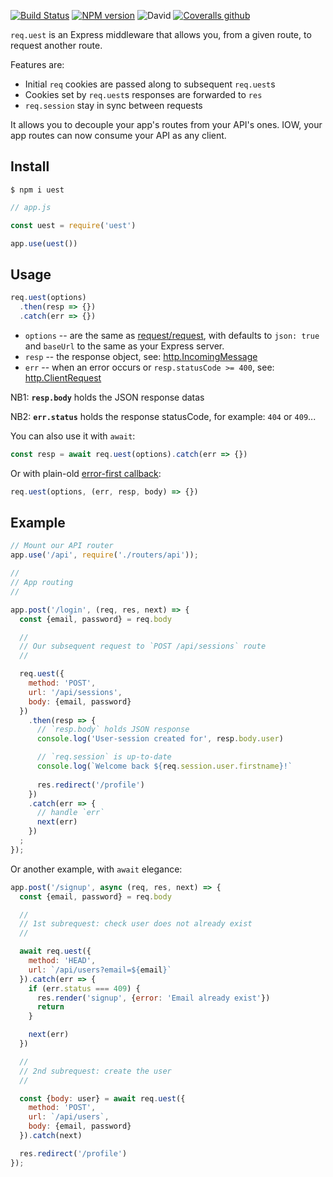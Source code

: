 [![Build Status](https://travis-ci.org/abernier/uest.svg?branch=master)](https://travis-ci.org/abernier/uest)
[![NPM version](https://img.shields.io/npm/v/uest.svg?style=flat)](https://www.npmjs.com/package/uest)
![David](https://img.shields.io/david/abernier/uest)
[![Coveralls github](https://img.shields.io/coveralls/github/abernier/uest)](https://coveralls.io/github/abernier/uest)

`req.uest` is an Express middleware that allows you, from a given route, to request another route.

Features are:
- Initial `req` cookies are passed along to subsequent `req.uest`s
- Cookies set by `req.uest`s responses are forwarded to `res`
- `req.session` stay in sync between requests

It allows you to decouple your app's routes from your API's ones. IOW, your app routes can now consume your API as any client.

## Install

```
$ npm i uest
```

```js
// app.js

const uest = require('uest')

app.use(uest())
```

## Usage

```js
req.uest(options)
  .then(resp => {})
  .catch(err => {})
```

- `options` -- are the same as [request/request](https://github.com/request/request#requestoptions-callback), with defaults to `json: true` and `baseUrl` to the same as your Express server.
- `resp` -- the response object, see: [http.IncomingMessage](https://nodejs.org/api/http.html#http_class_http_incomingmessage)
- `err` -- when an error occurs or `resp.statusCode >= 400`, see: [http.ClientRequest](http://nodejs.org/api/http.html#http_class_http_clientrequest)

NB1: **`resp.body`** holds the JSON response datas

NB2: **`err.status`** holds the response statusCode, for example: `404` or `409`...

You can also use it with `await`:

```js
const resp = await req.uest(options).catch(err => {})
```

Or with plain-old [error-first callback](https://nodejs.org/api/errors.html#errors_error_first_callbacks):

```js
req.uest(options, (err, resp, body) => {})
```

## Example

```js
// Mount our API router
app.use('/api', require('./routers/api'));

//
// App routing
//

app.post('/login', (req, res, next) => {
  const {email, password} = req.body

  //
  // Our subsequent request to `POST /api/sessions` route
  //

  req.uest({
    method: 'POST',
    url: '/api/sessions',
    body: {email, password}
  })
    .then(resp => {
      // `resp.body` holds JSON response
      console.log('User-session created for', resp.body.user)

      // `req.session` is up-to-date
      console.log(`Welcome back ${req.session.user.firstname}!`
      
      res.redirect('/profile')
    })
    .catch(err => {
      // handle `err`
      next(err)
    })
  ;
});
```

Or another example, with `await` elegance:

```js
app.post('/signup', async (req, res, next) => {
  const {email, password} = req.body

  //
  // 1st subrequest: check user does not already exist
  //

  await req.uest({
    method: 'HEAD',
    url: `/api/users?email=${email}`
  }).catch(err => {
    if (err.status === 409) {
      res.render('signup', {error: 'Email already exist'})
      return
    }

    next(err)
  })

  //
  // 2nd subrequest: create the user
  //

  const {body: user} = await req.uest({
    method: 'POST',
    url: `/api/users`,
    body: {email, password}
  }).catch(next)

  res.redirect('/profile')
});
```
